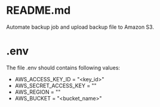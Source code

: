 # README.md

Automate backup job and upload backup file to Amazon S3.

# .env

The file .env should contains following values:

- AWS_ACCESS_KEY_ID = "<key_id>"
- AWS_SECRET_ACCESS_KEY = "<secret>"
- AWS_REGION = "<regions>"
- AWS_BUCKET = "<bucket_name>"

